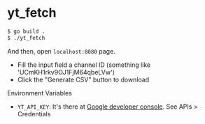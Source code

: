 # yt_fetch

```sh
$ go build .
$ ./yt_fetch
```

And then, open `localhost:8080` page.
+ Fill the input field a channel ID (something like 'UCmKH1rkv9OJ1FjM64qbeLVw')
+ Click the "Generate CSV" button to download

Environment Variables
+ `YT_API_KEY`: It's there at [Google developer console](https://console.developers.google.com). See APIs > Credentials
